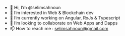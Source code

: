- 👋 Hi, I’m @selimsahnoun
- 👀 I’m interested in Web & Blockchain dev
- 🌱 I’m currently working on Angular, RxJs & Typescript
- 💞️ I’m looking to collaborate on Web Apps and Dapps
- 📫 How to reach me : selimsahnoun@gmail.com

